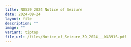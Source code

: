 ```yaml
---
title: NOS39 2024 Notice of Seizure
date: 2024-09-24
layout: file
description: ""
image: ""
variant: tiptap
file_url: /files/Notice_of_Seizure_39_2024___W4391S.pdf
---
```

